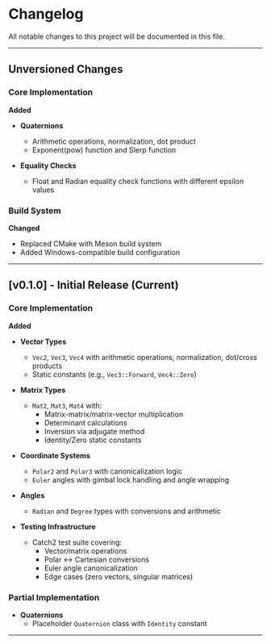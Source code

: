 # Changelog

All notable changes to this project will be documented in this file.

---

## Unversioned Changes

### Core Implementation

**Added**
- **Quaternions**
  - Arithmetic operations, normalization, dot product
  - Exponent(pow) function and Slerp function

- **Equality Checks**
  - Float and Radian equality check functions with different epsilon values

### Build System
**Changed**  
- Replaced CMake with Meson build system  
- Added Windows-compatible build configuration  

---

## [v0.1.0] - Initial Release (Current)
### Core Implementation
**Added**  
- **Vector Types**  
  - `Vec2`, `Vec3`, `Vec4` with arithmetic operations, normalization, dot/cross products  
  - Static constants (e.g., `Vec3::Forward`, `Vec4::Zero`)  

- **Matrix Types**  
  - `Mat2`, `Mat3`, `Mat4` with:  
    - Matrix-matrix/matrix-vector multiplication  
    - Determinant calculations  
    - Inversion via adjugate method  
    - Identity/Zero static constants  

- **Coordinate Systems**  
  - `Polar2` and `Polar3` with canonicalization logic  
  - `Euler` angles with gimbal lock handling and angle wrapping  

- **Angles**  
  - `Radian` and `Degree` types with conversions and arithmetic  

- **Testing Infrastructure**  
  - Catch2 test suite covering:  
    - Vector/matrix operations  
    - Polar ↔  Cartesian conversions  
    - Euler angle canonicalization  
    - Edge cases (zero vectors, singular matrices)  

### Partial Implementation
- **Quaternions**  
  - Placeholder `Quaternion` class with `Identity` constant  

---

